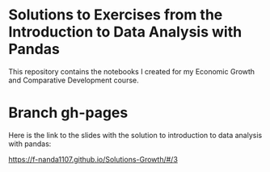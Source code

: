 # Solutions to Exercises from the Introduction to Data Analysis with Pandas
This repository contains the notebooks I created for my Economic Growth and Comparative Development course.
# Branch gh-pages
Here is the link to the slides with the solution to introduction to data analysis with pandas: 

https://f-nanda1107.github.io/Solutions-Growth/#/3 
